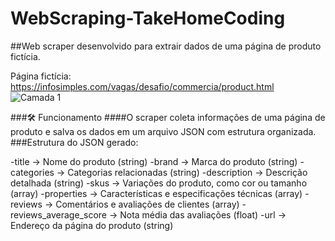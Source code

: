 # WebScraping-TakeHomeCoding
##Web scraper desenvolvido para extrair dados de uma página de produto fictícia.

Página fictícia: https://infosimples.com/vagas/desafio/commercia/product.html
![Camada 1](https://github.com/user-attachments/assets/e6eba670-0458-45c4-a55a-6f7e140cac01)

###🛠️ Funcionamento
####O scraper coleta informações de uma página de produto e salva os dados em um arquivo JSON com estrutura organizada.
###Estrutura do JSON gerado:

-title → Nome do produto (string)
-brand → Marca do produto (string)
-categories → Categorias relacionadas (string)
-description → Descrição detalhada (string)
-skus → Variações do produto, como cor ou tamanho (array<Object>)
-properties → Características e especificações técnicas (array<Object>)
-reviews → Comentários e avaliações de clientes (array<Object>)
-reviews_average_score → Nota média das avaliações (float)
-url → Endereço da página do produto (string)

